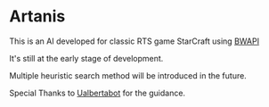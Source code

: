 # Artanis
This is an AI developed for classic RTS game StarCraft using [BWAPI](https://github.com/bwapi/bwapi)

It's still at the early stage of development.

Multiple heuristic search method will be introduced in the future.

Special Thanks to [Ualbertabot](https://github.com/davechurchill/ualbertabot) for the guidance.